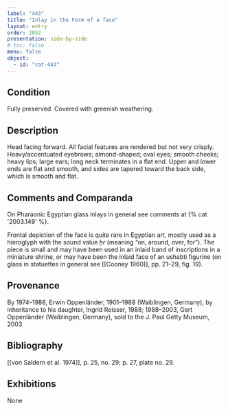 ```yaml
---
label: "443"
title: "Inlay in the Form of a face"
layout: entry
order: 2052
presentation: side-by-side
# toc: false
menu: false
object:
  - id: "cat-443"
---
```


## Condition

Fully preserved. Covered with greenish weathering.

## Description

Head facing forward. All facial features are rendered but not very crisply. Heavy/accentuated eyebrows; almond-shaped; oval eyes; smooth cheeks; heavy lips; large ears; long neck terminates in a flat end. Upper and lower ends are flat and smooth, and sides are tapered toward the back side, which is smooth and flat.

## Comments and Comparanda

On Pharaonic Egyptian glass inlays in general see comments at {% cat '2003.149' %}.

Frontal depiction of the face is quite rare in Egyptian art, mostly used as a hieroglyph with the sound value *ḥr* (meaning “on, around, over, for”). The piece is small and may have been used in an inlaid band of inscriptions in a miniature shrine, or may have been the inlaid face of an ushabti figurine (on glass in statuettes in general see [[Cooney 1960]], pp. 21–29, fig. 19).

## Provenance

By 1974–1988, Erwin Oppenländer, 1901–1988 (Waiblingen, Germany), by inheritance to his daughter, Ingrid Reisser, 1988; 1988–2003, Gert Oppenländer (Waiblingen, Germany), sold to the J. Paul Getty Museum, 2003

## Bibliography

[[von Saldern et al. 1974]], p. 25, no. 29; p. 27, plate no. 29.

## Exhibitions

None